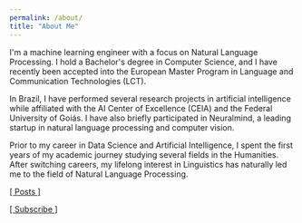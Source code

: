 ```yaml
---
permalink: /about/
title: "About Me"
---
```


I'm a machine learning engineer with a focus on Natural Language Processing. I hold a Bachelor's degree in Computer Science, and I have recently been accepted into the European Master Program in Language and Communication Technologies (LCT).

In Brazil, I have performed several research projects in artificial intelligence while affiliated with the AI Center of Excellence (CEIA) and the Federal University of Goiás. I have also briefly participated in Neuralmind, a leading startup in natural language processing and computer vision.

Prior to my career in Data Science and Artificial Intelligence, I spent the first years of my academic journey studying several fields in the Humanities. After switching careers, my lifelong interest in Linguistics has naturally led me to the field of Natural Language Processing.

[\[ Posts \]](https://ruanchaves.github.io/categories/)  

[\[ Subscribe \]](https://ruanchaves.github.io/subscribe/)
